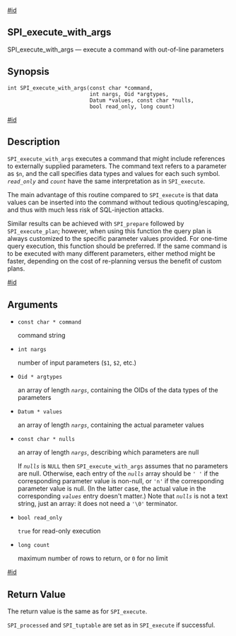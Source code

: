 [#id](#SPI-SPI-EXECUTE-WITH-ARGS)

## SPI_execute_with_args

SPI_execute_with_args — execute a command with out-of-line parameters

## Synopsis

```
int SPI_execute_with_args(const char *command,
                          int nargs, Oid *argtypes,
                          Datum *values, const char *nulls,
                          bool read_only, long count)
```

[#id](#id-1.8.12.8.7.5)

## Description

`SPI_execute_with_args` executes a command that might include references to externally supplied parameters. The command text refers to a parameter as `$n`, and the call specifies data types and values for each such symbol. _`read_only`_ and _`count`_ have the same interpretation as in `SPI_execute`.

The main advantage of this routine compared to `SPI_execute` is that data values can be inserted into the command without tedious quoting/escaping, and thus with much less risk of SQL-injection attacks.

Similar results can be achieved with `SPI_prepare` followed by `SPI_execute_plan`; however, when using this function the query plan is always customized to the specific parameter values provided. For one-time query execution, this function should be preferred. If the same command is to be executed with many different parameters, either method might be faster, depending on the cost of re-planning versus the benefit of custom plans.

[#id](#id-1.8.12.8.7.6)

## Arguments

- `const char * command`

  command string

- `int nargs`

  number of input parameters (`$1`, `$2`, etc.)

- `Oid * argtypes`

  an array of length _`nargs`_, containing the OIDs of the data types of the parameters

- `Datum * values`

  an array of length _`nargs`_, containing the actual parameter values

- `const char * nulls`

  an array of length _`nargs`_, describing which parameters are null

  If _`nulls`_ is `NULL` then `SPI_execute_with_args` assumes that no parameters are null. Otherwise, each entry of the _`nulls`_ array should be `' '` if the corresponding parameter value is non-null, or `'n'` if the corresponding parameter value is null. (In the latter case, the actual value in the corresponding _`values`_ entry doesn't matter.) Note that _`nulls`_ is not a text string, just an array: it does not need a `'\0'` terminator.

- `bool read_only`

  `true` for read-only execution

- `long count`

  maximum number of rows to return, or `0` for no limit

[#id](#id-1.8.12.8.7.7)

## Return Value

The return value is the same as for `SPI_execute`.

`SPI_processed` and `SPI_tuptable` are set as in `SPI_execute` if successful.
